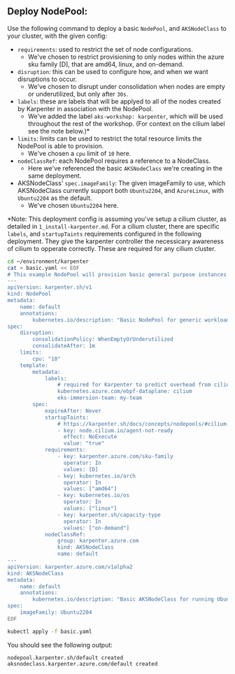 
## Deploy NodePool:

Use the following command to deploy a basic `NodePool`, and `AKSNodeClass` to your cluster, with the given config:

- `requirements`: used to restrict the set of node configurations.
    - We've chosen to restrict provisioning to only nodes within the azure sku family [D], that are amd64, linux, and on-demand.
- `disruption`: this can be used to configure how, and when we want disruptions to occur.
    - We've chosen to disrupt under consolidation when nodes are empty or underutilized, but only after `30s`.
- `labels`: these are labels that will be applyed to all of the nodes created by Karpenter in association with the NodePool.
    - We've added the label `aks-workshop: karpenter`, which will be used throughout the rest of the workshop. (For context on the cilium label see the note below.)*
- `limits`: limits can be used to restrict the total resource limits the NodePool is able to provision.
    - We've chosen a `cpu` limit of `10` here. 
- `nodeClassRef`: each NodePool requires a reference to a NodeClass.
    - Here we've referenced the basic `AKSNodeClass` we're creating in the same deployment.
- AKSNodeClass' `spec.imageFamily`: The given imageFamily to use, which AKSNodeClass currently support both `Ubuntu2204`, and `AzureLinux`, with `Ubuntu2204` as the default.
    - We've chosen `Ubuntu2204` here.

*Note: This deployment config is assuming you've setup a cilium cluster, as detailed in `1_install-karpenter.md`. For a cilium cluster, there are specific `labels`, and `startupTaints` requirements configured in the following deployment. They give the karpenter controller the necessicary awareness of cilium to opperate correctly. These are required for any cilium cluster.

```bash
cd ~/environment/karpenter
cat > basic.yaml << EOF
# This example NodePool will provision basic general purpose instances
---
apiVersion: karpenter.sh/v1
kind: NodePool
metadata:
    name: default
    annotations:
        kubernetes.io/description: "Basic NodePool for generic workloads"
spec:
    disruption:
        consolidationPolicy: WhenEmptyOrUnderutilized
        consolidateAfter: 1m
    limits:
        cpu: "10"
    template:
        metadata:
            labels:
                # required for Karpenter to predict overhead from cilium DaemonSet
                kubernetes.azure.com/ebpf-dataplane: cilium
                eks-immersion-team: my-team
        spec:
            expireAfter: Never
            startupTaints:
                # https://karpenter.sh/docs/concepts/nodepools/#cilium-startup-taint
                - key: node.cilium.io/agent-not-ready
                  effect: NoExecute
                  value: "true"
            requirements:
                - key: karpenter.azure.com/sku-family
                  operator: In
                  values: [D]
                - key: kubernetes.io/arch
                  operator: In
                  values: ["amd64"]
                - key: kubernetes.io/os
                  operator: In
                  values: ["linux"]
                - key: karpenter.sh/capacity-type
                  operator: In
                  values: ["on-demand"]
            nodeClassRef:
                group: karpenter.azure.com
                kind: AKSNodeClass
                name: default
---
apiVersion: karpenter.azure.com/v1alpha2
kind: AKSNodeClass
metadata:
    name: default
    annotations:
        kubernetes.io/description: "Basic AKSNodeClass for running Ubuntu2204 nodes"
spec:
    imageFamily: Ubuntu2204
EOF

kubectl apply -f basic.yaml
```

You should see the following output:

```
nodepool.karpenter.sh/default created
aksnodeclass.karpenter.azure.com/default created
```